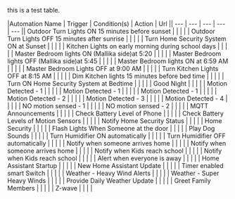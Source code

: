 this is a test table.

|Automation Name | Trigger | Condition(s) | Action | Url || --- | --- | --- | --- | --- || Outdoor Turn Lights ON 15 minutes before sunset |  |  |  | | Outdoor Turn Lights OFF 15 minutes after sunrise |  |  |  | | Turn Home Security System ON at Sunset |  |  |  | | Kitchen Lights on early morning during school days |  |  |  | | Master Bedroom lights ON (Mallika side)at 5:20 |  |  |  | | Master Bedroom lights OFF (Mallika side)at 5:45 |  |  |  | | Master Bedroom lights ON at 6:59 AM |  |  |  | | Master Bedroom Lights OFF at 9:00 AM |  |  |  | | Turn Kitchen Lights OFF at 8:15 AM |  |  |  | | Dim Kitchen lights 15 minutes before bed time |  |  |  | | Turn ON Home Security System at Bedtime |  |  |  | | Good Night |  |  |  | | Motion Detected - 1 |  |  |  | | Motion Detected - 1 |  |  |  | | Motion Detected - 1 |  |  |  | | Motion Detected - 2 |  |  |  | | Motion Detected - 3 |  |  |  | | Motion Detected - 4 |  |  |  | | NO motion sensed - 1 |  |  |  | | NO motion sensed - 2 |  |  |  | | MQTT Announcements |  |  |  | | Check Battery Level of Phone |  |  |  | | Check Battery Levels of Motion Sensors |  |  |  | | Notify Home Security Status |  |  |  | | Home Security |  |  |  | | Flash Lights When Someone at the door |  |  |  | | Play Dog Sounds |  |  |  | | Turn Humidifier ON automatically |  |  |  | | Turn Humidifier OFF automatically |  |  |  | | Notify when someone arrives home |  |  |  | | Notify when someone arrives home |  |  |  | | Notify when Kids reach school |  |  |  | | Notify when Kids reach school |  |  |  | | Alert when everyone is away |  |  |  | | Home Assistant Startup |  |  |  | | New Home Assistant Update |  |  |  | | Timer enabled smart Switch |  |  |  | | Weather - Heavy Wind Alerts |  |  |  | | Weather - Super Heavy Winds |  |  |  | | Provide Daily Weather Update |  |  |  | | Greet Family Members |  |  |  | | Z-wave |  |  |  | 
